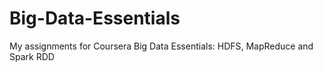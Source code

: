 # Big-Data-Essentials

My assignments for Coursera Big Data Essentials: HDFS, MapReduce and Spark RDD


